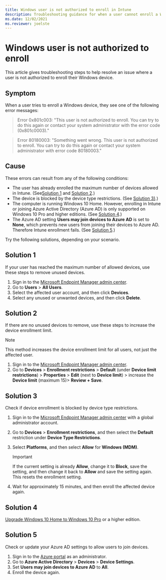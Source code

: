 ```yaml
---
title: Windows user is not authorized to enroll in Intune
description: Troubleshooting guidance for when a user cannot enroll a Windows device in Microsoft Intune
ms.date: 12/02/2021
ms.reviewer: joelste
---
```


# Windows user is not authorized to enroll

This article gives troubleshooting steps to help resolve an issue where a user is not authorized to enroll their Windows device.

## Symptom

When a user tries to enroll a Windows device, they see one of the following error messages:

> Error 0x801c003: "This user is not authorized to enroll. You can try to do this again or contact your system administrator with the error code (0x801c0003)."

> Error 80180003: "Something went wrong. This user is not authorized to enroll. You can try to do this again or contact your system administrator with error code 80180003."

## Cause

These errors can result from any of the following conditions:

- The user has already enrolled the maximum number of devices allowed in Intune. (See[Solution 1](#solution-1) and [Solution 2](#solution-2).)
- The device is blocked by the device type restrictions. (See [Solution 3)](#solution-3).)
- The computer is running Windows 10 Home. However, enrolling in Intune or joining Azure Active Directory (Azure AD) is only supported on Windows 10 Pro and higher editions. (See [Solution 4](#solution-4).)
- The Azure AD setting **Users may join devices to Azure AD** is set to **None**, which prevents new users from joining their devices to Azure AD. Therefore Intune enrollment fails. (See [Solution 5](#solution-5).)

Try the following solutions, depending on your scenario.

## Solution 1

If your user has reached the maximum number of allowed devices, use these steps to remove unused devices.

1. Sign in to the [Microsoft Endpoint Manager admin center](https://go.microsoft.com/fwlink/?linkid=2109431).
2. Go to **Users** > **All Users**.
3. Select the affected user account, and then click **Devices**.
4. Select any unused or unwanted devices, and then click **Delete**.

## Solution 2

If there are no unused devices to remove, use these steps to increase the device enrollment limit.

> [!NOTE]
> This method increases the device enrollment limit for all users, not just the affected user.

1. Sign in to the [Microsoft Endpoint Manager admin center](https://go.microsoft.com/fwlink/?linkid=2109431).
1. Go to **Devices** > **Enrollment restrictions** > **Default** (under **Device limit restrictions**) > **Properties** > **Edit** (next to **Device limit**) > increase the **Device limit** (maximum 15)> **Review + Save**.

## Solution 3

Check if device enrollment is blocked by device type restrictions.

1. Sign in to the [Microsoft Endpoint Manager admin center](https://go.microsoft.com/fwlink/?linkid=2109431) with a global administrator account.
2. Go to **Devices** > **Enrollment restrictions**, and then select the **Default** restriction under **Device Type Restrictions**.
3. Select **Platforms**, and then select **Allow** for **Windows (MDM)**.

    > [!IMPORTANT]
    > If the current setting is already **Allow**, change it to **Block**, save the setting, and then change it back to **Allow** and save the setting again. This resets the enrollment setting.

4. Wait for approximately 15 minutes, and then enroll the affected device again.

## Solution 4

[Upgrade Windows 10 Home to Windows 10 Pro](https://support.microsoft.com/help/12384/windows-10-upgrading-home-to-pro) or a higher edition.

## Solution 5

Check or update your Azure AD settings to allow users to join devices.

1. Sign in to the [Azure portal](https://portal.azure.com/) as an administrator.
1. Go to **Azure Active Directory** > **Devices** > **Device Settings**.
1. Set **Users may join devices to Azure AD** to **All**.
1. Enroll the device again.

